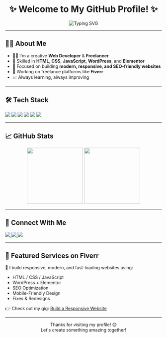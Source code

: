 <h1 align="center">✨ Welcome to My GitHub Profile! ✨</h1>

<p align="center">
  <img src="https://readme-typing-svg.demolab.com?font=Fira+Code&weight=600&pause=1000&color=FF6D00&center=true&vCenter=true&width=435&lines=I'm+Hamza+Ali;Web+Developer+%26+Freelancer;WordPress+%7C+HTML+%7C+CSS+%7C+JS;Let's+Build+Something+Awesome!" alt="Typing SVG" />
</p>

---

## 🙋‍♂️ About Me

- 👨‍💻 I'm a creative **Web Developer** & **Freelancer**
- 🧠 Skilled in **HTML**, **CSS**, **JavaScript**, **WordPress**, and **Elementor**
- 🚀 Focused on building **modern, responsive, and SEO-friendly websites**
- 🎯 Working on freelance platforms like **Fiverr**
- 📈 Always learning, always improving

---

## 🛠️ Tech Stack

<p>
  <img src="https://img.shields.io/badge/HTML-E34F26?style=for-the-badge&logo=html5&logoColor=white" />
  <img src="https://img.shields.io/badge/CSS-1572B6?style=for-the-badge&logo=css3&logoColor=white" />
  <img src="https://img.shields.io/badge/JavaScript-F7DF1E?style=for-the-badge&logo=javascript&logoColor=black" />
  <img src="https://img.shields.io/badge/WordPress-21759B?style=for-the-badge&logo=wordpress&logoColor=white" />
  <img src="https://img.shields.io/badge/Elementor-92003B?style=for-the-badge&logo=elementor&logoColor=white" />
  <img src="https://img.shields.io/badge/GitHub-181717?style=for-the-badge&logo=github&logoColor=white" />
</p>

---

## 📈 GitHub Stats

<p align="center">
  <img src="https://github-readme-stats.vercel.app/api?username=hamzabinali95&show_icons=true&theme=tokyonight" height="180px" />
  <img src="https://github-readme-stats.vercel.app/api/top-langs/?username=hamzabinali95&layout=compact&theme=tokyonight" height="180px" />
</p>

---

## 🔗 Connect With Me

<p>
  <a href="https://pk.linkedin.com/in/hamza-ali-0b56bb215" target="_blank">
    <img src="https://img.shields.io/badge/LinkedIn-blue?style=for-the-badge&logo=linkedin&logoColor=white" />
  </a>
  <a href="mailto:hamzabinali95@gmail.com">
    <img src="https://img.shields.io/badge/Gmail-red?style=for-the-badge&logo=gmail&logoColor=white" />
  </a>
  <a href="https://www.fiverr.com/azlan_webdeve">
    <img src="https://img.shields.io/badge/Fiverr-1DBF73?style=for-the-badge&logo=fiverr&logoColor=white" />
  </a>
</p>

---

## 📌 Featured Services on Fiverr

🚀 I build responsive, modern, and fast-loading websites using:

- HTML / CSS / JavaScript  
- WordPress + Elementor  
- SEO Optimization  
- Mobile-Friendly Design  
- Fixes & Redesigns  

👉 Check out my gig: [Build a Responsive Website](https://www.fiverr.com/azlan_webdeve)

---

<p align="center">Thanks for visiting my profile! 😊<br/>Let's create something amazing together!</p>
